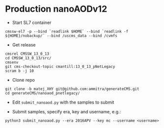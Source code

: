 # Production nanoAODv12

- Start SL7 container
```
cmssw-el7 -p --bind `readlink $HOME` --bind `readlink -f ${HOME}/nobackup/` --bind /uscms_data --bind /cvmfs
```

- Get release
```
cmsrel CMSSW_13_0_13
cd CMSSW_13_0_13/src/
cmsenv
git cms-checkout-topic cmantill:13_0_13_pNetLegacy
scram b -j 10
```

- Clone repo
```
git clone -b matej_XHY git@github.com:ammitra/generateCMS.git
cd generateCMS/nanoaod_pnetlegacy/
```

- Edit `submit_nanoaod.py` with the samples to submit

- Submit samples, specify era, key and username, e.g.:
```
python3 submit_nanoaod.py --era 2016APV --key mc --username <username>
```
